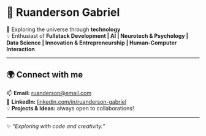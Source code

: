 # 🌌 Ruanderson Gabriel  

🚀 Exploring the universe through **technology**  
💡 Enthusiast of **Fullstack Development | AI | Neurotech & Psychology | Data Science | Innovation & Entrepreneurship | Human-Computer Interaction**  

---

## 🌍 Connect with me  

📫 **Email:** [ruanderson@email.com](mailto:ruanderson@email.com)  
💼 **LinkedIn:** [linkedin.com/in/ruanderson-gabriel](https://www.linkedin.com/in/ruanderson-gabriel-033ab6197)  
💡 **Projects & Ideas:** always open to collaborations!  

---

✨ *“Exploring with code and creativity.”*  
